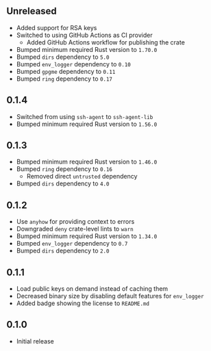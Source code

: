 Unreleased
----------
- Added support for RSA keys
- Switched to using GitHub Actions as CI provider
  - Added GitHub Actions workflow for publishing the crate
- Bumped minimum required Rust version to `1.70.0`
- Bumped `dirs` dependency to `5.0`
- Bumped `env_logger` dependency to `0.10`
- Bumped `gpgme` dependency to `0.11`
- Bumped `ring` dependency to `0.17`


0.1.4
-----
- Switched from using `ssh-agent` to `ssh-agent-lib`
- Bumped minimum required Rust version to `1.56.0`


0.1.3
-----
- Bumped minimum required Rust version to `1.46.0`
- Bumped `ring` dependency to `0.16`
  - Removed direct `untrusted` dependency
- Bumped `dirs` dependency to `4.0`


0.1.2
-----
- Use `anyhow` for providing context to errors
- Downgraded `deny` crate-level lints to `warn`
- Bumped minimum required Rust version to `1.34.0`
- Bumped `env_logger` dependency to `0.7`
- Bumped `dirs` dependency to `2.0`


0.1.1
-----
- Load public keys on demand instead of caching them
- Decreased binary size by disabling default features for `env_logger`
- Added badge showing the license to `README.md`


0.1.0
-----
- Initial release
